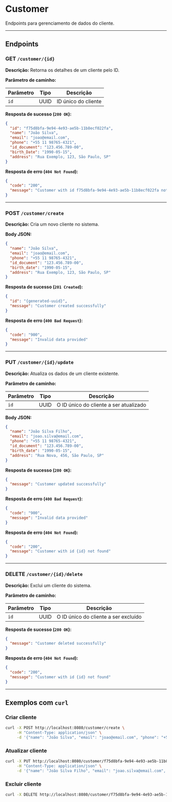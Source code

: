 # Customer
Endpoints para gerenciamento de dados do cliente.

---

## Endpoints

### GET `/customer/{id}`

**Descrição:** Retorna os detalhes de um cliente pelo ID.

**Parâmetro de caminho:**

| Parâmetro | Tipo | Descrição           |
|-----------|------|---------------------|
| `id`      | UUID | ID único do cliente |

**Resposta de sucesso (`200 OK`):**

```json
{
  "id": "f75d8bfa-9e94-4e93-ae5b-11b8ecf022fa",
  "name": "João Silva",
  "email": "joao@email.com",
  "phone": "+55 11 98765-4321",
  "id_document": "123.456.789-00",
  "birth_Date": "1990-05-15",
  "address": "Rua Exemplo, 123, São Paulo, SP"
}
```

**Resposta de erro (`404 Not Found`):**

```json
{
  "code": "200",
  "message": "Customer with id f75d8bfa-9e94-4e93-ae5b-11b8ecf022fa not found"
}
```

---

### POST `/customer/create`

**Descrição:** Cria um novo cliente no sistema.

**Body JSON:**

```json
{
  "name": "João Silva",
  "email": "joao@email.com",
  "phone": "+55 11 98765-4321",
  "id_document": "123.456.789-00",
  "birth_date": "1990-05-15",
  "address": "Rua Exemplo, 123, São Paulo, SP"
}
```

**Resposta de sucesso (`201 Created`):**

```json
{
  "id": "{generated-uuid}",
  "message": "Customer created successfully"
}
```

**Resposta de erro (`400 Bad Request`):**

```json
{
  "code": "900",
  "message": "Invalid data provided"
}
```

---

### PUT `/customer/{id}/update`

**Descrição:** Atualiza os dados de um cliente existente.

**Parâmetro de caminho:**

| Parâmetro | Tipo | Descrição                                |
|-----------|------|------------------------------------------|
| `id`      | UUID | O ID único do cliente a ser atualizado   |

**Body JSON:**

```json
{
  "name": "João Silva Filho",
  "email": "joao.silva@email.com",
  "phone": "+55 11 98765-4321",
  "id_document": "123.456.789-00",
  "birth_date": "1990-05-15",
  "address": "Rua Nova, 456, São Paulo, SP"
}
```

**Resposta de sucesso (`200 OK`):**

```json
{
  "message": "Customer updated successfully"
}
```

**Resposta de erro (`400 Bad Request`):**

```json
{
  "code": "900",
  "message": "Invalid data provided"
}
```

**Resposta de erro (`404 Not Found`):**

```json
{
  "code": "200",
  "message": "Customer with id {id} not found"
}
```

---

### DELETE `/customer/{id}/delete`

**Descrição:** Exclui um cliente do sistema.

**Parâmetro de caminho:**

| Parâmetro | Tipo | Descrição                            |
|-----------|------|--------------------------------------|
| `id`      | UUID | O ID único do cliente a ser excluído |

**Resposta de sucesso (`200 OK`):**

```json
{
  "message": "Customer deleted successfully"
}
```

**Resposta de erro (`404 Not Found`):**

```json
{
  "code": "200",
  "message": "Customer with id {id} not found"
}
```

---

## Exemplos com `curl`

### Criar cliente

```bash
curl -X POST http://localhost:8080/customer/create \
     -H "Content-Type: application/json" \
     -d '{"name": "João Silva", "email": "joao@email.com", "phone": "+55 11 98765-4321", "id_document": "123.456.789-00", "birth_date": "1990-05-15", "address": "Rua Exemplo, 123, São Paulo, SP"}'
```

### Atualizar cliente

```bash
curl -X PUT http://localhost:8080/customer/f75d8bfa-9e94-4e93-ae5b-11b8ecf022fa/update \
     -H "Content-Type: application/json" \
     -d '{"name": "João Silva Filho", "email": "joao.silva@email.com", "phone": "+55 11 98765-4321", "id_document": "123.456.789-00", "birth_date": "1990-05-15", "address": "Rua Nova, 456, São Paulo, SP"}'
```

### Excluir cliente

```bash
curl -X DELETE http://localhost:8080/customer/f75d8bfa-9e94-4e93-ae5b-11b8ecf022fa/delete
```